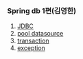 ### Spring db 1편(김영한)
1. [JDBC](spring/db/JDBC/README.md) 
2. [pool datasource](spring/db/pool/README.md)
3. [transaction](./transaction/README.md)
4. [exception](./exception/README.md)







